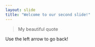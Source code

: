 ```yaml
---
layout: slide
title: "Welcome to our second slide!"
---
```


> My beautiful quote

Use the left arrow to go back!

